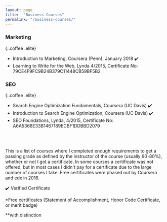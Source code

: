 ```yaml
---
layout: page
title:  "Business Courses"
permalink: "/business-courses/"
---
```


### Marketing
{:.coffee .elite}

* Introduction to Marketing, Coursera (Penn), January 2018 :heavy_check_mark:
* Learning to Write for the Web, Lynda 4/2015, Certificate No: 79CE4F9FC9B24B379C11448CB59BF5B2

### SEO
{:.coffee .elite}

* Search Engine Optimization Fundamentals, Coursera (UC Davis) :heavy_check_mark:
* Introduction to Search Engine Optimization, Coursera (UC Davis) :heavy_check_mark:
* SEO Foundations, Lynda, 4/2015, Certificate No: A6A5368E33B1467189ECBF1DDBBD2079

<br>
<br>

This is a list of courses where I completed enough requirements to get a passing grade as defined by the instructor of the course (usually 60-80%), whether or not I got a certificate. In some courses a certificate was not offered, but in most cases I didn't pay for a certificate due to the large number of courses I take. Free certificates were phased out by Coursera and edx in 2016.
<br>

:heavy_check_mark: Verified Certificate

*Free certificates (Statement of Accomplishment, Honor Code Certificate, or merit badge)

**with distinction